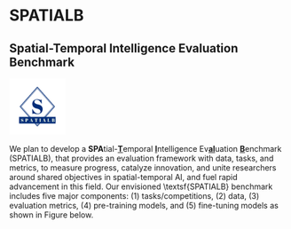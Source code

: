 # SPATIALB 
## Spatial-Temporal Intelligence Evaluation Benchmark 
<img src="/logo.jpg" width="20%" >

We plan to develop a <b>SPA</b>tial-<u><b>T</b></u>emporal <u><b>I</b></u>ntelligence Ev<u><b>al</b></u>uation <u><b>B</b></u>enchmark (SPATIALB), that provides an evaluation framework with data, tasks, and metrics, to measure progress, catalyze innovation, and unite researchers around shared objectives in spatial-temporal AI, and fuel rapid advancement in this field. Our envisioned \textsf{SPATIALB} benchmark includes five major components: (1) tasks/competitions, (2) data, (3) evaluation metrics, (4) pre-training models, and (5) fine-tuning models as shown in Figure below. 
